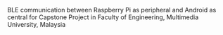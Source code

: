 BLE communication between Raspberry Pi as peripheral and Android as central for Capstone Project in Faculty of Engineering, Multimedia University, Malaysia
